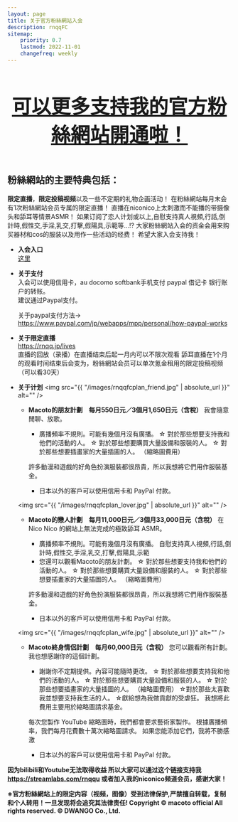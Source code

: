 ```yaml
---
layout: page
title: 关于官方粉絲網站入会
description: rnqqFC
sitemap:
    priority: 0.7
    lastmod: 2022-11-01
    changefreq: weekly
---
```

<header class="major">
	<h2 style="font-size: 2.75rem;"><a href="#">可以更多支持我的官方粉絲網站開通啦！ </a></h2>
</header>

## 粉絲網站的主要特典包括：
**限定直播**，**限定投稿视频**以及一些不定期的礼物企画活动！
在粉絲網站每月末会有1次粉絲網站会员专属的限定直播！
直播在niconico上太刺激而不能播的带摄像头和舔耳等情景ASMR！
如果订阅了恋人计划或以上,自慰支持真人視頻,行話,倒計時,假性交,手淫,乳交,打擊,假陽具,示範等...!?
大家粉絲網站入会的资金会用来购买器材和cos的服装以及用作一些活动的经费！
希望大家入会支持我！

* **入会入口**  
  [这里](https://rnqq.jp/join)

* **关于支付**  
  入会可以使用信用卡，au docomo softbank手机支付 paypal 借记卡 银行账户的转账。  
  建议通过Paypal支付。

  关于paypal支付方法->
　 <https://www.paypal.com/jp/webapps/mpp/personal/how-paypal-works>


* **关于限定直播**  
  <https://rnqq.jp/lives>  
  直播的回放（录播）在直播结束后起一月内可以不限次观看
  舔耳直播在1个月的观看时间结束后会变为，粉絲網站会员可以单次氪金租用的限定投稿视频
（可以看30天）


* **关于计划**
  <span class="image fit"><img src="{{ "/images/rnqqfcplan_friend.jpg" | absolute_url }}" alt="" />
  </span>
  * **Macoto的朋友計劃　每月550日元／3個月1,650日元（含稅）**
    我會隨意閒聊、放歌。
    * 廣播頻率不規則。可能有幾個月沒有廣播。
    ☆ 對於那些想要支持我和他們的活動的人。
    ☆ 對於那些想要購買大量設備和服裝的人。
    ☆ 對於那些想要插畫家的大量插圖的人。 （縮略圖費用）
    
    許多動漫和遊戲的好角色扮演服裝都很昂貴，所以我想將它們用作服裝基金。
    * 日本以外的客戶可以使用信用卡和 PayPal 付款。

  <span class="image fit"><img src="{{ "/images/rnqqfcplan_lover.jpg" | absolute_url }}" alt="" />
  </span>
  * **Macoto的戀人計劃　每月11,000日元／3個月33,000日元（含稅）**
    在 Nico Nico 的網站上無法完成的極致舔耳 ASMR。
    * 廣播頻率不規則。可能有幾個月沒有廣播。
    自慰支持真人視頻,行話,倒計時,假性交,手淫,乳交,打擊,假陽具,示範
    * 您還可以觀看Macoto的朋友計劃。
    ☆ 對於那些想要支持我和他們的活動的人。
    ☆ 對於那些想要購買大量設備和服裝的人。
    ☆ 對於那些想要插畫家的大量插圖的人。 （縮略圖費用）
    
    許多動漫和遊戲的好角色扮演服裝都很昂貴，所以我想將它們用作服裝基金。
    * 日本以外的客戶可以使用信用卡和 PayPal 付款。

  <span class="image fit"><img src="{{ "/images/rnqqfcplan_wife.jpg" | absolute_url }}" alt="" />
  * **Macoto終身情侶計劃　每月60,000日元（含稅）**
    您可以觀看所有計劃。
    我也想感謝你的這個計劃。
    * 謝謝你不定期提供。內容可能隨時更改。
    ☆ 對於那些想要支持我和他們的活動的人。
    ☆ 對於那些想要購買大量設備和服裝的人。
    ☆ 對於那些想要插畫家的大量插圖的人。 （縮略圖費用）
    ☆對於那些太喜歡我並想要支持我生活的人。
    ☆獻給想為我做貢獻的受虐狂。
    我想將此費用主要用於縮略圖請求基金。

    每次您製作 YouTube 縮略圖時，我們都會要求藝術家製作。
    根據廣播頻率，我們每月花費數十萬次縮略圖請求。
    如果您能添加它們，我將不勝感激
    * 日本以外的客戶可以使用信用卡和 PayPal 付款。



**因为bilibili和Youtube无法取得收益
所以大家可以通过这个链接支持我<https://streamlabs.com/rnqqu>
或者加入我的niconico频道会员，感谢大家！**
  

<div class="box">
<strong>※官方粉絲網站上的限定内容（视频，图像）受到法律保护,严禁擅自转载，复制和个人转用！一旦发现将会追究其法律责任!  
Copyright © macoto official All rights reserved. © DWANGO Co., Ltd.</strong>
</div>